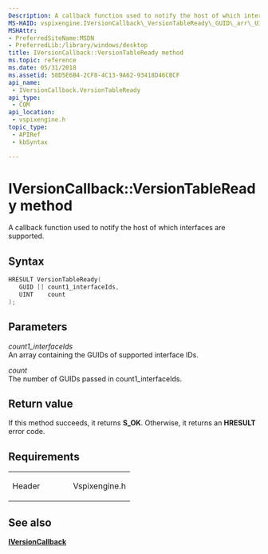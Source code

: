 ```yaml
---
Description: A callback function used to notify the host of which interfaces are supported.
MS-HAID: vspixengine.IVersionCallback\_VersionTableReady\_GUID\_arr\_UINT
MSHAttr:
- PreferredSiteName:MSDN
- PreferredLib:/library/windows/desktop
title: IVersionCallback::VersionTableReady method
ms.topic: reference
ms.date: 05/31/2018
ms.assetid: 58D5E6B4-2CF8-4C13-9A62-93418D46CBCF
api_name: 
 - IVersionCallback.VersionTableReady
api_type: 
 - COM
api_location: 
 - vspixengine.h
topic_type: 
 - APIRef
 - kbSyntax

---
```


# <span id="vspixengine.iversioncallback_versiontableready_guid_arr_uint"></span>IVersionCallback::VersionTableReady method

A callback function used to notify the host of which interfaces are supported.

## Syntax


```C++
HRESULT VersionTableReady(
   GUID [] count1_interfaceIds,
   UINT    count
);
```

## Parameters

*count1\_interfaceIds*   
An array containing the GUIDs of supported interface IDs.

*count*   
The number of GUIDs passed in count1\_interfaceIds.

## Return value

If this method succeeds, it returns **S\_OK**. Otherwise, it returns an **HRESULT** error code.

## Requirements

<table><colgroup><col style="width: 50%" /><col style="width: 50%" /></colgroup><tbody><tr class="odd"><td><p>Header</p></td><td>Vspixengine.h</td></tr></tbody></table>

## <span id="see_also"></span>See also

[**IVersionCallback**](/windows/desktop/direct3dtools/iversioncallback)

 

 